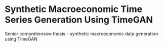 # Synthetic Macroeconomic Time Series Generation Using TimeGAN
Senior comprehensive thesis - synthetic macroeconomic data generation using TimeGAN
